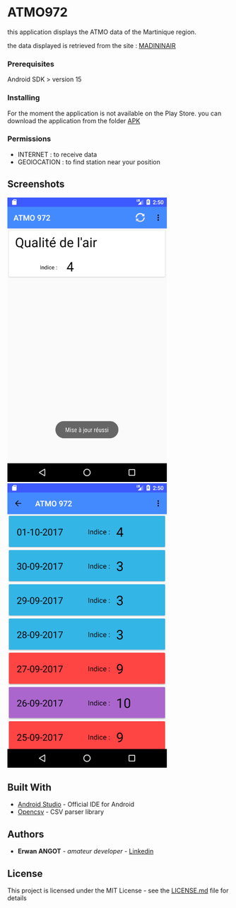 # ATMO972

this application displays the ATMO data of the Martinique region.

the data displayed is retrieved from the site : [MADININAIR](http://madininair.fr/)

### Prerequisites

Android SDK > version 15

### Installing

For the moment the application is not available on the Play Store.
you can download the application from the folder [APK](APK)

### Permissions

* INTERNET : to receive data
* GEOlOCATION : to find station near your position

## Screenshots

![Screenshot_page_acceuil](screenshots/Acceuil.png)
![Screenshot_page_historique](screenshots/Historique.png)

## Built With

* [Android Studio](https://developer.android.com/studio/index.html) - Official IDE for Android
* [Opencsv](https://mvnrepository.com/artifact/com.opencsv/opencsv) - CSV parser library

## Authors

* **Erwan ANGOT** - *amateur developer* - [Linkedin](https://www.linkedin.com/in/erwan-angot-16a08399/)

## License

This project is licensed under the MIT License - see the [LICENSE.md](LICENSE.md) file for details
